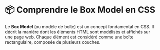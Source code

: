 # 📦 Comprendre le Box Model en CSS

Le **Box Model** (ou modèle de boîte) est un concept fondamental en CSS. Il décrit la manière dont les éléments HTML sont modélisés et affichés sur une page web. Chaque élément est considéré comme une boîte rectangulaire, composée de plusieurs couches.
